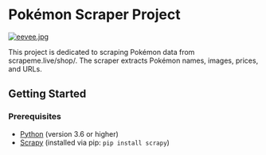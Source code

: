 
# Pokémon Scraper Project

[![eevee.jpg](https://i.postimg.cc/xqr8LJYM/eevee.jpg)](https://postimg.cc/rRJqkpDw)


This project is dedicated to scraping Pokémon data from scrapeme.live/shop/. The scraper extracts Pokémon names, images, prices, and URLs.

## Getting Started

### Prerequisites

- [Python](https://www.python.org/) (version 3.6 or higher)
- [Scrapy](https://scrapy.org/) (installed via pip: `pip install scrapy`)





